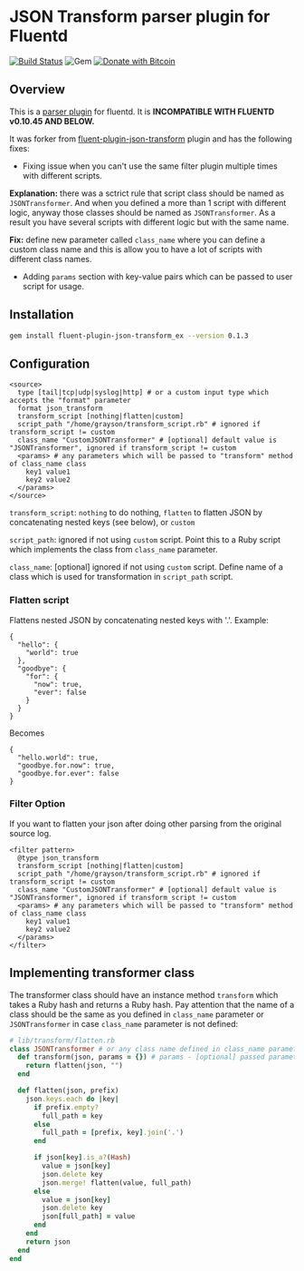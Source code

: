 # JSON Transform parser plugin for Fluentd

[![Build Status](https://travis-ci.org/fabasoad/fluent-plugin-json-transform_ex.svg?branch=master)](https://travis-ci.org/fabasoad/fluent-plugin-json-transform_ex) ![Gem](https://img.shields.io/gem/v/fluent-plugin-json-transform_ex) [![Donate with Bitcoin](https://en.cryptobadges.io/badge/micro/145HwyQAcv4vrzUumJhu7nWGAVBysX9jJH)](https://en.cryptobadges.io/donate/145HwyQAcv4vrzUumJhu7nWGAVBysX9jJH)

## Overview
This is a [parser plugin](http://docs.fluentd.org/articles/parser-plugin-overview) for fluentd. It is **INCOMPATIBLE WITH FLUENTD v0.10.45 AND BELOW.**

It was forker from [fluent-plugin-json-transform](https://github.com/mjourard/fluent-plugin-json-transform) plugin and has the following fixes:
- Fixing issue when you can't use the same filter plugin multiple times with different scripts.

**Explanation:** there was a sctrict rule that script class should be named as `JSONTransformer`. And when you defined a more than 1 script with different logic, anyway those classes should be named as `JSONTransformer`. As a result you have several scripts with different logic but with the same name.

**Fix:** define new parameter called `class_name` where you can define a custom class name and this is allow you to have a lot of scripts with different class names.

- Adding `params` section with key-value pairs which can be passed to user script for usage.

## Installation
```bash
gem install fluent-plugin-json-transform_ex --version 0.1.3
```

## Configuration
```
<source>
  type [tail|tcp|udp|syslog|http] # or a custom input type which accepts the "format" parameter
  format json_transform
  transform_script [nothing|flatten|custom]
  script_path "/home/grayson/transform_script.rb" # ignored if transform_script != custom
  class_name "CustomJSONTransformer" # [optional] default value is "JSONTransformer", ignored if transform_script != custom
  <params> # any parameters which will be passed to "transform" method of class_name class
    key1 value1
    key2 value2
  </params>
</source>
```

`transform_script`: `nothing` to do nothing, `flatten` to flatten JSON by concatenating nested keys (see below), or `custom` 

`script_path`: ignored if not using `custom` script. Point this to a Ruby script which implements the class from `class_name` parameter.

`class_name`: [optional] ignored if not using `custom` script. Define name of a class which is used for transformation in `script_path` script.

### Flatten script
Flattens nested JSON by concatenating nested keys with '.'. Example:

```
{
  "hello": {
    "world": true
  },
  "goodbye": {
    "for": {
      "now": true,
      "ever": false
    }
  }
}
```

Becomes

```
{
  "hello.world": true,
  "goodbye.for.now": true,
  "goodbye.for.ever": false
}
```

### Filter Option
If you want to flatten your json after doing other parsing from the original source log.
```
<filter pattern>
  @type json_transform
  transform_script [nothing|flatten|custom]
  script_path "/home/grayson/transform_script.rb" # ignored if transform_script != custom
  class_name "CustomJSONTransformer" # [optional] default value is "JSONTransformer", ignored if transform_script != custom
  <params> # any parameters which will be passed to "transform" method of class_name class
    key1 value1
    key2 value2
  </params>
</filter>
```


## Implementing transformer class

The transformer class should have an instance method `transform` which takes a Ruby hash and returns a Ruby hash. Pay attention that the name of a class should be the same as you defined in `class_name` parameter or `JSONTransformer` in case `class_name` parameter is not defined:

```ruby
# lib/transform/flatten.rb
class JSONTransformer # or any class name defined in class_name parameter
  def transform(json, params = {}) # params - [optional] passed parameters from config
    return flatten(json, "")
  end

  def flatten(json, prefix)
    json.keys.each do |key|
      if prefix.empty?
        full_path = key
      else
        full_path = [prefix, key].join('.')
      end

      if json[key].is_a?(Hash)
        value = json[key]
        json.delete key
        json.merge! flatten(value, full_path)
      else
        value = json[key]
        json.delete key
        json[full_path] = value
      end
    end
    return json
  end
end
```
